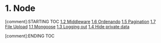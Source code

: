 # 1. Node


[comment]:STARTING TOC
[1.2 Middleware](<./content/1.2 Middleware.md>)
[1.6 Ordenando](<./content/1.6 Ordenando.md>)
[1.5 Pagination](<./content/1.5 Pagination.md>)
[1.7 File Upload](<./content/1.7 File Upload.md>)
[1.1 Mongoose](<./content/1.1 Mongoose.md>)
[1.3 Logging out](<./content/1.3 Logging out.md>)
[1.4 Hide private data](<./content/1.4 Hide private data.md>)

[comment]:ENDING TOC